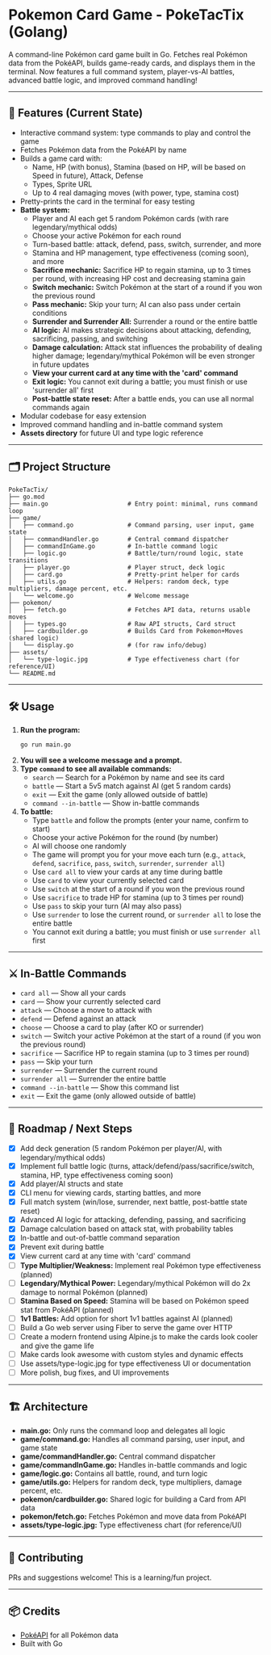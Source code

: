 # Pokemon Card Game - PokeTacTix (Golang)

A command-line Pokémon card game built in Go. Fetches real Pokémon data from the PokéAPI, builds game-ready cards, and displays them in the terminal. Now features a full command system, player-vs-AI battles, advanced battle logic, and improved command handling!

---

## 🚀 Features (Current State)
- Interactive command system: type commands to play and control the game
- Fetches Pokémon data from the PokéAPI by name
- Builds a game card with:
  - Name, HP (with bonus), Stamina (based on HP, will be based on Speed in future), Attack, Defense
  - Types, Sprite URL
  - Up to 4 real damaging moves (with power, type, stamina cost)
- Pretty-prints the card in the terminal for easy testing
- **Battle system:**
  - Player and AI each get 5 random Pokémon cards (with rare legendary/mythical odds)
  - Choose your active Pokémon for each round
  - Turn-based battle: attack, defend, pass, switch, surrender, and more
  - Stamina and HP management, type effectiveness (coming soon), and more
  - **Sacrifice mechanic:** Sacrifice HP to regain stamina, up to 3 times per round, with increasing HP cost and decreasing stamina gain
  - **Switch mechanic:** Switch Pokémon at the start of a round if you won the previous round
  - **Pass mechanic:** Skip your turn; AI can also pass under certain conditions
  - **Surrender and Surrender All:** Surrender a round or the entire battle
  - **AI logic:** AI makes strategic decisions about attacking, defending, sacrificing, passing, and switching
  - **Damage calculation:** Attack stat influences the probability of dealing higher damage; legendary/mythical Pokémon will be even stronger in future updates
  - **View your current card at any time with the 'card' command**
  - **Exit logic:** You cannot exit during a battle; you must finish or use 'surrender all' first
  - **Post-battle state reset:** After a battle ends, you can use all normal commands again
- Modular codebase for easy extension
- Improved command handling and in-battle command system
- **Assets directory** for future UI and type logic reference

---

## 🗂️ Project Structure
```
PokeTacTix/
├── go.mod
├── main.go                      # Entry point: minimal, runs command loop
├── game/
│   ├── command.go               # Command parsing, user input, game state
│   ├── commandHandler.go        # Central command dispatcher
│   ├── commandInGame.go         # In-battle command logic
│   ├── logic.go                 # Battle/turn/round logic, state transitions
│   ├── player.go                # Player struct, deck logic
│   ├── card.go                  # Pretty-print helper for cards
│   ├── utils.go                 # Helpers: random deck, type multipliers, damage percent, etc.
│   └── welcome.go               # Welcome message
├── pokemon/
│   ├── fetch.go                 # Fetches API data, returns usable moves
│   ├── types.go                 # Raw API structs, Card struct
│   ├── cardbuilder.go           # Builds Card from Pokemon+Moves (shared logic)
│   └── display.go               # (for raw info/debug)
├── assets/
│   └── type-logic.jpg           # Type effectiveness chart (for reference/UI)
└── README.md
```

---

## 🛠️ Usage
1. **Run the program:**
   ```sh
   go run main.go
   ```
2. **You will see a welcome message and a prompt.**
3. **Type `command` to see all available commands:**
   - `search`   — Search for a Pokémon by name and see its card
   - `battle`   — Start a 5v5 match against AI (get 5 random cards)
   - `exit`     — Exit the game (only allowed outside of battle)
   - `command --in-battle` — Show in-battle commands
4. **To battle:**
   - Type `battle` and follow the prompts (enter your name, confirm to start)
   - Choose your active Pokémon for the round (by number)
   - AI will choose one randomly
   - The game will prompt you for your move each turn (e.g., `attack`, `defend`, `sacrifice`, `pass`, `switch`, `surrender`, `surrender all`)
   - Use `card all` to view your cards at any time during battle
   - Use `card` to view your currently selected card
   - Use `switch` at the start of a round if you won the previous round
   - Use `sacrifice` to trade HP for stamina (up to 3 times per round)
   - Use `pass` to skip your turn (AI may also pass)
   - Use `surrender` to lose the current round, or `surrender all` to lose the entire battle
   - You cannot exit during a battle; you must finish or use `surrender all` first

---

## ⚔️ In-Battle Commands
- `card all`   — Show all your cards
- `card`       — Show your currently selected card
- `attack`     — Choose a move to attack with
- `defend`     — Defend against an attack
- `choose`     — Choose a card to play (after KO or surrender)
- `switch`     — Switch your active Pokémon at the start of a round (if you won the previous round)
- `sacrifice`  — Sacrifice HP to regain stamina (up to 3 times per round)
- `pass`       — Skip your turn
- `surrender`  — Surrender the current round
- `surrender all` — Surrender the entire battle
- `command --in-battle` — Show this command list
- `exit`       — Exit the game (only allowed outside of battle)

---

## 🧭 Roadmap / Next Steps
- [x] Add deck generation (5 random Pokémon per player/AI, with legendary/mythical odds)
- [x] Implement full battle logic (turns, attack/defend/pass/sacrifice/switch, stamina, HP, type effectiveness coming soon)
- [x] Add player/AI structs and state
- [x] CLI menu for viewing cards, starting battles, and more
- [x] Full match system (win/lose, surrender, next battle, post-battle state reset)
- [x] Advanced AI logic for attacking, defending, passing, and sacrificing
- [x] Damage calculation based on attack stat, with probability tables
- [x] In-battle and out-of-battle command separation
- [x] Prevent exit during battle
- [x] View current card at any time with 'card' command
- [ ] **Type Multiplier/Weakness:** Implement real Pokémon type effectiveness (planned)
- [ ] **Legendary/Mythical Power:** Legendary/mythical Pokémon will do 2x damage to normal Pokémon (planned)
- [ ] **Stamina Based on Speed:** Stamina will be based on Pokémon speed stat from PokéAPI (planned)
- [ ] **1v1 Battles:** Add option for short 1v1 battles against AI (planned)
- [ ] Build a Go web server using Fiber to serve the game over HTTP
- [ ] Create a modern frontend using Alpine.js to make the cards look cooler and give the game life
- [ ] Make cards look awesome with custom styles and dynamic effects
- [ ] Use assets/type-logic.jpg for type effectiveness UI or documentation
- [ ] More polish, bug fixes, and UI improvements

---

## 🏗️ Architecture
- **main.go:** Only runs the command loop and delegates all logic
- **game/command.go:** Handles all command parsing, user input, and game state
- **game/commandHandler.go:** Central command dispatcher
- **game/commandInGame.go:** Handles in-battle commands and logic
- **game/logic.go:** Contains all battle, round, and turn logic
- **game/utils.go:** Helpers for random deck, type multipliers, damage percent, etc.
- **pokemon/cardbuilder.go:** Shared logic for building a Card from API data
- **pokemon/fetch.go:** Fetches Pokémon and move data from PokéAPI
- **assets/type-logic.jpg:** Type effectiveness chart (for reference/UI)

---

## 🤝 Contributing
PRs and suggestions welcome! This is a learning/fun project.

---

## 📦 Credits
- [PokéAPI](https://pokeapi.co/) for all Pokémon data
- Built with Go
